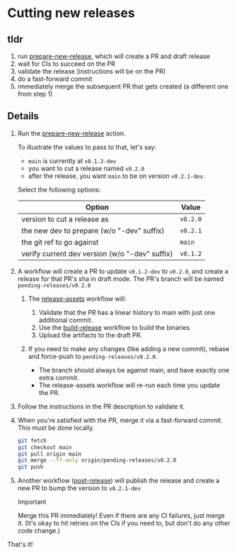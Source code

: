 # Cutting new releases

## tldr

1. run [prepare-new-release], which will create a PR and draft release
2. wait for CIs to succeed on the PR
3. validate the release (instructions will be on the PR)
4. do a fast-forward commit
5. immediately merge the subsequent PR that gets created (a different one from step 1)

## Details

1. Run the [prepare-new-release] action.

   To illustrate the values to pass to that, let's say:

    - `main` is currently at `v0.1.2-dev`
    - you want to cut a release named `v0.2.0`
    - after the release, you want `main` to be on version `v0.2.1-dev`.

   Select the following options:

   | Option                                         | Value    |
   |------------------------------------------------|----------|
   | version to cut a release as                    | `v0.2.0` |
   | the new dev to prepare (w/o "-dev" suffix)     | `v0.2.1` |
   | the git ref to go against                      | `main`   |
   | verify current dev version (w/o "-dev" suffix) | `v0.1.2` |

2. A workflow will create a PR to update `v0.1.2-dev` to `v0.2.0`, and create a release for that PR's sha in draft
   mode. The PR's branch will be named `pending-releases/v0.2.0`

    1. The [release-assets] workflow will:

        1. Validate that the PR has a linear history to main with just one additional commit.
        2. Use the [build-release] workflow to build the binaries
        3. Upload the artifacts to the draft PR.

    2. If you need to make any changes (like adding a new commit), rebase and force-push to `pending-releases/v0.2.0`.

        - The branch should always be against main, and have exactly one extra commit.
        - The release-assets workflow will re-run each time you update the PR.

3. Follow the instructions in the PR description to validate it.

4. When you're satisfied with the PR, merge it via a fast-forward commit. This must be done locally.

   ```bash
   git fetch
   git checkout main
   git pull origin main
   git merge --ff-only origin/pending-releases/v0.2.0
   git push
   ```

5. Another workflow ([post-release]) will publish the release and create a new PR to bump the version to `v0.2.1-dev`

   > [!important]
   > Merge this PR immediately! Even if there are any CI failures, just merge it. (It's okay to hit retries on the
   > CIs if you need to, but don't do any other code change.)

That's it!

[prepare-new-release]: https://github.com/yshavit/mdq/actions/workflows/prepare-new-release.yml

[release-assets]: https://github.com/yshavit/mdq/actions/workflows/release-assets.yml

[build-release]: https://github.com/yshavit/mdq/actions/workflows/build-release.yml

[post-release]: https://github.com/yshavit/mdq/actions/workflows/post-release.yml
